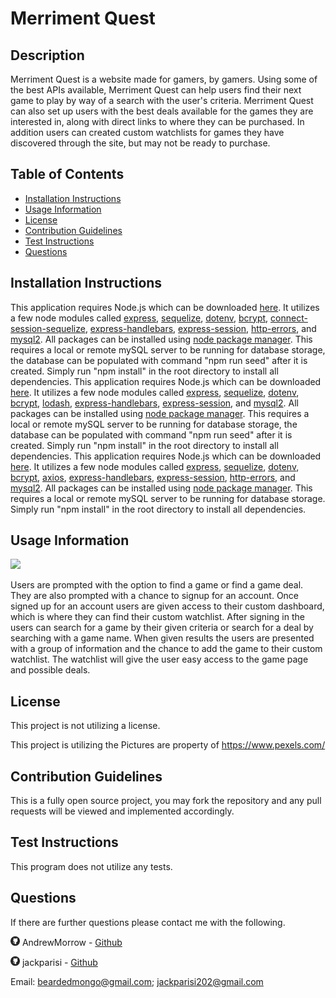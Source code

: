 # Merriment Quest

## Description

Merriment Quest is a website made for gamers, by gamers. Using some of the best APIs available, Merriment Quest can help users find their next game to play by way of a search with the user's criteria. Merriment Quest can also set up users with the best deals available for the games they are interested in, along with direct links to where they can be purchased. In addition users can created custom watchlists for games they have discovered through the site, but may not be ready to purchase.

## Table of Contents

-   [Installation Instructions](#installation-instructions)
-   [Usage Information](#usage-information)
-   [License](#license)
-   [Contribution Guidelines](#contribution-guidelines)
-   [Test Instructions](#test-instructions)
-   [Questions](#questions)

## Installation Instructions

This application requires Node.js which can be downloaded <a href="https://nodejs.org/en/" target="_blank">here</a>. It utilizes a few node modules called <a href="https://expressjs.com/" target="_blank"> express</a>, <a href="https://sequelize.org/" target="_blank"> sequelize</a>, <a href="https://www.npmjs.com/package/dotenv" target="_blank"> dotenv</a>, <a href="https://www.npmjs.com/package/bcrypt" target="_blank"> bcrypt</a>, <a href="https://www.npmjs.com/package/connect-session-sequelize" target="_blank"> connect-session-sequelize</a>, <a href="https://www.npmjs.com/package/express-handlebars" target="_blank"> express-handlebars</a>, <a href="https://www.npmjs.com/package/express-session" target="_blank"> express-session</a>, <a href="https://www.npmjs.com/package/http-errors" target="_blank"> http-errors</a>, and <a href="https://www.npmjs.com/package/mysql2" target="_blank"> mysql2</a>. All packages can be installed using <a href="https://www.npmjs.com/" target="_blank">node package manager</a>. This requires a local or remote mySQL server to be running for database storage, the database can be populated with command "npm run seed" after it is created. Simply run "npm install" in the root directory to install all dependencies.
This application requires Node.js which can be downloaded <a href="https://nodejs.org/en/" target="_blank">here</a>. It utilizes a few node modules called <a href="https://expressjs.com/" target="_blank"> express</a>, <a href="https://sequelize.org/" target="_blank"> sequelize</a>, <a href="https://www.npmjs.com/package/dotenv" target="_blank"> dotenv</a>, <a href="https://www.npmjs.com/package/bcrypt" target="_blank"> bcrypt</a>, <a href="https://www.npmjs.com/package/lodash" target="_blank"> lodash</a>, <a href="https://www.npmjs.com/package/express-handlebars" target="_blank"> express-handlebars</a>, <a href="https://www.npmjs.com/package/express-session" target="_blank"> express-session</a>, and <a href="https://www.npmjs.com/package/mysql2" target="_blank"> mysql2</a>. All packages can be installed using <a href="https://www.npmjs.com/" target="_blank">node package manager</a>. This requires a local or remote mySQL server to be running for database storage, the database can be populated with command "npm run seed" after it is created. Simply run "npm install" in the root directory to install all dependencies.
This application requires Node.js which can be downloaded <a href="https://nodejs.org/en/" target="_blank">here</a>. It utilizes a few node modules called <a href="https://expressjs.com/" target="_blank"> express</a>, <a href="https://sequelize.org/" target="_blank"> sequelize</a>, <a href="https://www.npmjs.com/package/dotenv" target="_blank"> dotenv</a>, <a href="https://www.npmjs.com/package/bcrypt" target="_blank"> bcrypt</a>, <a href="https://www.npmjs.com/package/axios" target="_blank"> axios</a>, <a href="https://www.npmjs.com/package/express-handlebars" target="_blank"> express-handlebars</a>, <a href="https://www.npmjs.com/package/express-session" target="_blank"> express-session</a>, <a href="https://www.npmjs.com/package/http-errors" target="_blank"> http-errors</a>, and <a href="https://www.npmjs.com/package/mysql2" target="_blank"> mysql2</a>. All packages can be installed using <a href="https://www.npmjs.com/" target="_blank">node package manager</a>. This requires a local or remote mySQL server to be running for database storage. Simply run "npm install" in the root directory to install all dependencies.

## Usage Information

<img src = "https://img.shields.io/badge/license-None-blue">

Users are prompted with the option to find a game or find a game deal. They are also prompted with a chance to signup for an account. Once signed up for an account users are given access to their custom dashboard, which is where they can find their custom watchlist. After signing in the users can search for a game by their given criteria or search for a deal by searching with a game name. When given results the users are presented with a group of information and the chance to add the game to their custom watchlist. The watchlist will give the user easy access to the game page and possible deals.

## License

This project is not utilizing a license.

This project is utilizing the
Pictures are property of https://www.pexels.com/

## Contribution Guidelines

This is a fully open source project, you may fork the repository and any pull requests will be viewed and implemented accordingly.

## Test Instructions

This program does not utilize any tests.

## Questions

If there are further questions please contact me with the following.

<img src = "public/images/githubLogoCrop.png" alt= 'Github Logo' width="15px" height="15px"> AndrewMorrow - <a href="https://github.com/AndrewMorrow" target= "_blank">Github</a>

<img src = "public/images/githubLogoCrop.png" alt= 'Github Logo' width="15px" height="15px"> jackparisi - <a href="https://github.com/jackparisi" target= "_blank">Github</a>

Email: beardedmongo@gmail.com;
jackparisi202@gmail.com
